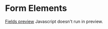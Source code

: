 # Form Elements
[Fields preview](https://htmlpreview.github.io/?https://github.com/tpav/form_elements/blob/master/fields)
Javascript doesn't run in preview.
